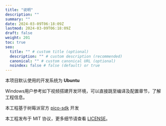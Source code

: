 ```yaml
---
title: "说明"
description: ""
summary: ""
date: 2024-03-09T06:18:09Z
lastmod: 2024-03-09T06:18:09Z
draft: false
weight: 201
toc: true
seo:
  title: "" # custom title (optional)
  description: "" # custom description (recommended)
  canonical: "" # custom canonical URL (optional)
  noindex: false # false (default) or true
---
```


本项目默认使用的开发系统为 **Ubuntu**

Windows用户参考如下视频搭建开发环境，可以直接跳至编译及配置章节，了解工程信息。


本工程基于树莓派官方 [pico-sdk](https://github.com/raspberrypi/pico-sdk/) 开发

本工程发布于 MIT 协议，更多细节请查看 [LICENSE]()。
